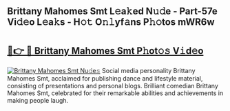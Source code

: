 ## Brittany Mahomes Smt L𝚎a𝚔ed N𝚞𝚍e - Part-57e Vi𝚍𝚎o L𝚎a𝚔s - H𝚘𝚝 O𝚗𝚕yf𝚊ns P𝚑𝚘tos mWR6w

# <h2><a href="http://kf72cyb.oniu.top/?m=Brittany+Mahomes+Smt">🔗👉 🔴 Brittany Mahomes Smt P𝚑ot𝚘𝚜 V𝚒d𝚎o</a></h2>

[![Brittany Mahomes Smt Nu𝚍e𝚜](https://i.imgur.com/0qMVB7G.gif)](http://kf72cyb.oniu.top/?m=Brittany+Mahomes+Smt)
Social media personality Brittany Mahomes Smt, acclaimed for publishing dance and lifestyle material, consisting of presentations and personal blogs. Brilliant comedian Brittany Mahomes Smt, celebrated for their remarkable abilities and achievements in making people laugh.  
